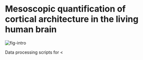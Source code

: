 # Mesoscopic quantification of cortical architecture in the living human brain

![fig-intro](https://user-images.githubusercontent.com/4668327/143470307-0b281a46-edc0-4e76-8c97-ac85cecceca1.png)

Data processing scripts for <<title here>> <<bioarxiv link here>>.

See <https://osf.io/n5bj7/> for the _Supplementary Data_, _Figures_, and _Animations_.
  
## Citation
- [Preprint] Gulban, O. F., Bollmann, S., Huber, R., Wagstyl, K., Goebel, R., Poser, B. A., Kay, K., & Ivanov, D. (2021). Mesoscopic Quantification of Cortical Architecture in the Living Human Brain. BioRxiv. <<https://doi.org/10.1101/2021.11.25.470023>>

## Dependencies

| Package                                                 | Tested version |
|---------------------------------------------------------|----------------|
| [LayNii](https://github.com/layerfMRI/LAYNII)           | 2.2.0          |
| [ITK-SNAP](http://www.itksnap.org/pmwiki/pmwiki.php)    | 3.8.0          |
| [c3d](http://www.itksnap.org/pmwiki/pmwiki.php?n=Downloads.C3D) | 1.1.0  |
| [greedy](https://sites.google.com/view/greedyreg/about) | 1.0.1          |
| [Python 3](https://www.python.org/)                     | 3.7.8          |
| - [NumPy](http://www.numpy.org/)                        | 1.15.4         |
| - [NiBabel](http://nipy.org/nibabel/)                   | 2.5.1          |
| - [matplotlib](http://matplotlib.org/)                  | 3.1.1          |

## License
The project is licensed under [BSD-3-Clause](https://opensource.org/licenses/BSD-3-Clause).
